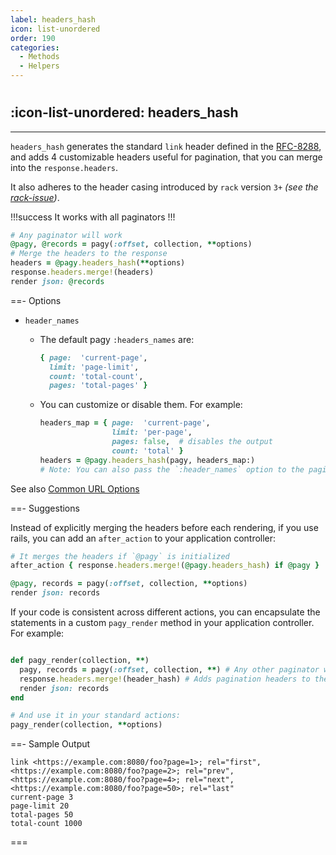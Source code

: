```yaml
---
label: headers_hash
icon: list-unordered
order: 190
categories:
  - Methods
  - Helpers
---
```


#

## :icon-list-unordered: headers_hash

---

`headers_hash` generates the standard `link` header defined in the
[RFC-8288](https://tools.ietf.org/html/rfc8288), and adds 4 customizable headers useful for pagination, that you can merge into the `response.headers`.

It also adheres to the header casing introduced by `rack` version `3+` _(see the [rack-issue](https://github.com/rack/rack/issues/1592))_.

!!!success It works with all paginators
!!!

```ruby Controller
# Any paginator will work
@pagy, @records = pagy(:offset, collection, **options)
# Merge the headers to the response
headers = @pagy.headers_hash(**options)
response.headers.merge!(headers)
render json: @records
```

==- Options

- `header_names`
  - The default pagy `:headers_names` are:
    ```ruby
    { page:  'current-page',
      limit: 'page-limit',
      count: 'total-count',
      pages: 'total-pages' }
    ```
  - You can customize or disable them. For example:

    ```ruby Controller 
    headers_map = { page:  'current-page',
                    limit: 'per-page',
                    pages: false,  # disables the output
                    count: 'total' }
    headers = @pagy.headers_hash(pagy, headers_map:)
    # Note: You can also pass the `:header_names` option to the paginator 
    ```
    
See also [Common URL Options](../paginators.md#common-url-options)

==- Suggestions
<br/>

Instead of explicitly merging the headers before each rendering, if you use rails, you can add an `after_action` to your application controller:

```ruby Controller (after_action)
# It merges the headers if `@pagy` is initialized
after_action { response.headers.merge!(@pagy.headers_hash) if @pagy }

@pagy, records = pagy(:offset, collection, **options)
render json: records
```

If your code is consistent across different actions, you can encapsulate the statements in a custom `pagy_render` method in your
application controller. For example:

```ruby Controller

def pagy_render(collection, **)
  pagy, records = pagy(:offset, collection, **) # Any other paginator works as well
  response.headers.merge!(header_hash) # Adds pagination headers to the response
  render json: records
end

# And use it in your standard actions:
pagy_render(collection, **options)
```

==- Sample Output

```text Example of the default HTTP headers
link <https://example.com:8080/foo?page=1>; rel="first", <https://example.com:8080/foo?page=2>; rel="prev", 
<https://example.com:8080/foo?page=4>; rel="next", <https://example.com:8080/foo?page=50>; rel="last"
current-page 3
page-limit 20
total-pages 50
total-count 1000
```

===
